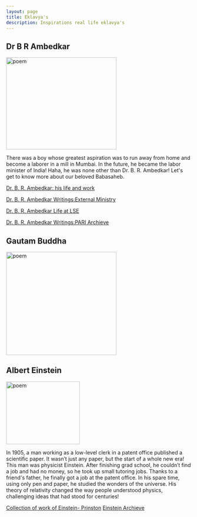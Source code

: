 ```yaml
---
layout: page
title: Eklavya's
description: Inspirations real life eklavya's
---
```


## Dr B R Ambedkar 


<img src="https://github.com/user-attachments/assets/8c965117-7f1f-46f5-90a5-442fd294f060" alt="poem" width="300" height = "250"/>

 There was a boy whose greatest aspiration was to run away from home and become a laborer in a mill in Mumbai. In the future, he became the labor minister of India! Haha, he was none other than Dr. B. R. Ambedkar! Let's get to know more about our beloved Babasaheb.

 [Dr. B. R. Ambedkar: his life and work](https://franpritchett.com/00ambedkar/index.html)

 [Dr. B. R. Ambedkar Writings:External Ministry](https://www.mea.gov.in/ambedkar.htm)

 [Dr. B. R. Ambedkar Life at LSE](https://www.lse.ac.uk/library/whats-on/online-exhibitions/educate-agitate-organise)

 [Dr. B. R. Ambedkar Writings:PARI Archieve](https://ruralindiaonline.org/en/library/rooms/dr-br-ambedkar/)


 ## Gautam Buddha 

 <img src="https://github.com/user-attachments/assets/8181016f-f05c-42d1-bbf7-a46189ce412a" alt="poem" width="300" height = "280"/>


 ## Albert Einstein 

<img src="https://github.com/user-attachments/assets/68cc5d80-8f2c-4a67-8382-48e0e51b93ff" alt="poem" width="200" height = "170"/>



In 1905, a man working as a low-level clerk in a patent office published a scientific paper. It wasn’t just any paper, but the start of a whole new era! This man was physicist Einstein. After finishing grad school, he couldn’t find a job and had no money, so he took up small tutoring jobs. Thanks to a friend's father, he finally got a job at the patent office. In his spare time, using only pen and paper, he studied the wonders of the universe. His theory of relativity changed the way people understood physics, challenging ideas that had stood for centuries!

[Collection of work of Einstein- Prinston](https://einsteinpapers.press.princeton.edu/)
[Einstein Archieve ](https://albert-einstein.huji.ac.il/)
 

